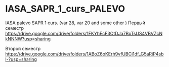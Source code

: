 # IASA_SAPR_1_curs_PALEVO
IASA palevo SAPR 1 curs. (var 28, var 20 and some other )
Первый семестр
https://drive.google.com/drive/folders/1FKYhEcF3OtDJa7BoTsUS4VBVZcNkNNNW?usp=sharing

Второй семестр
https://drive.google.com/drive/folders/1ABoZ6oKErh9vfUBCi1df_G5aRiP4sbl-?usp=sharing

